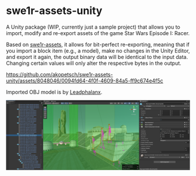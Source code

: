 # swe1r-assets-unity

A Unity package (WIP, currently just a sample project) that allows you to import, modify and re-export assets of the game Star Wars Episode I: Racer.

Based on [swe1r-assets](https://github.com/akopetsch/swe1r-assets), it allows for bit-perfect re-exporting, meaning that if you import a block item (e.g., a model), make no changes in the Unity Editor, and export it again, the output binary data will be identical to the input data. Changing certain values will only alter the respective bytes in the output.

https://github.com/akopetsch/swe1r-assets-unity/assets/8048046/0094fd64-4f0f-4609-84a5-ff9c674e4f5c

Imported OBJ model is by [Leadphalanx](https://forums.tigsource.com/index.php?topic=68973.0).

![Screenshot](screenshot.png)
